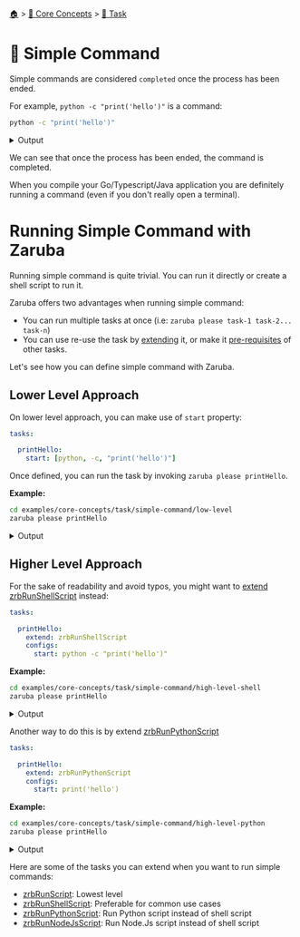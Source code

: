 <!--startTocHeader-->
[🏠](../../README.md) > [🧠 Core Concepts](../README.md) > [🔨 Task](README.md)
# 🥛 Simple Command
<!--endTocHeader-->

Simple commands are considered `completed` once the process has been ended.

For example, `python -c "print('hello')"` is a command:

<!--startCode-->
```bash
python -c "print('hello')"
```
 
<details>
<summary>Output</summary>
 
```````
hello
```````
</details>
<!--endCode-->

We can see that once the process has been ended, the command is completed.

When you compile your Go/Typescript/Java application you are definitely running a command (even if you don't really open a terminal).

# Running Simple Command with Zaruba

Running simple command is quite trivial. You can run it directly or create a shell script to run it.

Zaruba offers two advantages when running simple command:

* You can run multiple tasks at once (i.e: `zaruba please task-1 task-2... task-n`)
* You can use re-use the task by [extending](./extend-task.md) it, or make it [pre-requisites](./define-task-dependencies.md) of other tasks.

Let's see how you can define simple command with Zaruba.

## Lower Level Approach

On lower level approach, you can make use of `start` property:

```yaml
tasks:

  printHello:
    start: [python, -c, "print('hello')"]
```

Once defined, you can run the task by invoking `zaruba please printHello`.

__Example:__

<!--startCode-->
```bash
cd examples/core-concepts/task/simple-command/low-level
zaruba please printHello
```
 
<details>
<summary>Output</summary>
 
```````
Job Starting...
 Elapsed Time: 1.464µs
 Current Time: 07:45:07
  Run  'printHello' command on /home/gofrendi/zaruba/docs/examples/core-concepts/task/simple-command/low-level
   printHello            07:45:07.225 hello
  Successfully running  'printHello' command
  Job Running...
 Elapsed Time: 114.038524ms
 Current Time: 07:45:07
  
  Job Complete!!! 
  Terminating
  Job Ended...
 Elapsed Time: 225.438042ms
 Current Time: 07:45:07
zaruba please printHello
```````
</details>
<!--endCode-->

## Higher Level Approach

For the sake of readability and avoid typos, you might want to [extend](./extend-task.md) [zrbRunShellScript](../../core-tasks/zrb-run-shell-script.md) instead:

```yaml
tasks:

  printHello:
    extend: zrbRunShellScript
    configs:
      start: python -c "print('hello')"
```

__Example:__

<!--startCode-->
```bash
cd examples/core-concepts/task/simple-command/high-level-shell
zaruba please printHello
```
 
<details>
<summary>Output</summary>
 
```````
Job Starting...
 Elapsed Time: 1.345µs
 Current Time: 07:45:07
  Run  'printHello' command on /home/gofrendi/zaruba/docs/examples/core-concepts/task/simple-command/high-level-shell
   printHello            07:45:07.665 hello
  Successfully running  'printHello' command
  Job Running...
 Elapsed Time: 123.626316ms
 Current Time: 07:45:07
  
  Job Complete!!! 
  Terminating
  Job Ended...
 Elapsed Time: 324.815508ms
 Current Time: 07:45:07
zaruba please printHello
```````
</details>
<!--endCode-->


Another way to do this is by extend [zrbRunPythonScript](../../core-tasks/zrb-run-python-script.md)

```yaml
tasks:

  printHello:
    extend: zrbRunPythonScript
    configs:
      start: print('hello')
```

__Example:__

<!--startCode-->
```bash
cd examples/core-concepts/task/simple-command/high-level-python
zaruba please printHello
```
 
<details>
<summary>Output</summary>
 
```````
Job Starting...
 Elapsed Time: 2.837µs
 Current Time: 07:45:08
  Run  'printHello' command on /home/gofrendi/zaruba/docs/examples/core-concepts/task/simple-command/high-level-python
   printHello            07:45:08.233 hello
  Successfully running  'printHello' command
  Job Running...
 Elapsed Time: 132.058453ms
 Current Time: 07:45:08
  
  Job Complete!!! 
  Terminating
  Job Ended...
 Elapsed Time: 333.702752ms
 Current Time: 07:45:08
zaruba please printHello
```````
</details>
<!--endCode-->


Here are some of the tasks you can extend when you want to run simple commands:

* [zrbRunScript](../../core-tasks/zrb-run-script.md): Lowest level
* [zrbRunShellScript](../../core-tasks/zrb-run-shell-script.md): Preferable for common use cases
* [zrbRunPythonScript](../../core-tasks/zrb-run-python-script.md): Run Python script instead of shell script
* [zrbRunNodeJsScript](../../core-tasks/zrb-run-node-js-script.md): Run Node.Js script instead of shell script

<!--startTocSubTopic-->
<!--endTocSubTopic-->
